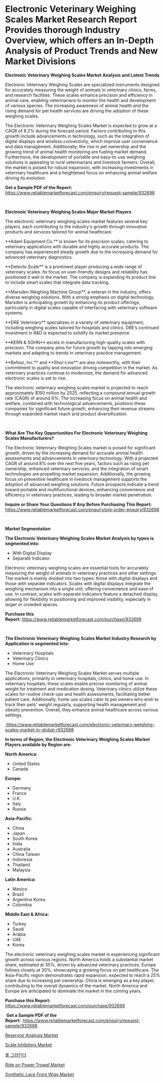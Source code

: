 <p><h1>Electronic Veterinary Weighing Scales Market Research Report Provides thorough Industry Overview, which offers an In-Depth Analysis of Product Trends and New Market Divisions</h1></p><p><strong>Electronic Veterinary Weighing Scales Market Analysis and Latest Trends</strong></p>
<p><p>Electronic Veterinary Weighing Scales are specialized instruments designed for accurately measuring the weight of animals in veterinary clinics, farms, and research facilities. These scales enhance precision and efficiency in animal care, enabling veterinarians to monitor the health and development of various species. The increasing awareness of animal health and the rising demand for pet health services are driving the adoption of these weighing scales.</p><p>The Electronic Veterinary Weighing Scales Market is expected to grow at a CAGR of 8.2% during the forecast period. Factors contributing to this growth include advancements in technology, such as the integration of digital displays and wireless connectivity, which improve user convenience and data management. Additionally, the rise in pet ownership and the growing trend of animal health monitoring are fueling market demand. Furthermore, the development of portable and easy-to-use weighing solutions is appealing to rural veterinarians and livestock farmers. Overall, the market is poised for robust expansion, with increasing investments in veterinary healthcare and a heightened focus on enhancing animal welfare driving its evolution.</p></p>
<p><strong>Get a Sample PDF of the Report:&nbsp;</strong> <a href="https://www.reliablemarketforecast.com/enquiry/request-sample/932698?utm_campaign=1840&utm_medium=2&utm_source=Github&utm_content=ia&utm_term=03122024&utm_id=electronic-veterinary-weighing-scales">https://www.reliablemarketforecast.com/enquiry/request-sample/932698</a></p>
<p>&nbsp;</p>
<p><strong>Electronic Veterinary Weighing Scales Major Market Players</strong></p>
<p><p>The electronic veterinary weighing scales market features several key players, each contributing to the industry's growth through innovative products and services tailored for animal healthcare.</p><p>**Adam Equipment Co.** is known for its precision scales, catering to veterinary applications with durable and highly accurate products. The company has experienced steady growth due to the increasing demand for advanced veterinary diagnostics.</p><p>**Detecto Scale** is a prominent player producing a wide range of veterinary scales. Its focus on user-friendly designs and reliability has positioned it well in the market. The company is expanding its product line to include smart scales that integrate data tracking.</p><p>**Marsden Weighing Machine Group**, a veteran in the industry, offers diverse weighing solutions. With a strong emphasis on digital technology, Marsden is anticipating growth by enhancing its product offerings, particularly in digital scales capable of interfacing with veterinary software systems.</p><p>**DRE Veterinary** specializes in a variety of veterinary equipment, including weighing scales tailored for hospitals and clinics. DRE’s continued investment in R&D is expected to solidify its market presence.</p><p>**KERN & SOHN** excels in manufacturing high-quality scales with precision. The company aims for future growth by tapping into emerging markets and adapting to trends in veterinary practice management.</p><p>**Befour, Inc.** and **Shor-Line** are also noteworthy, with their commitment to quality and innovation driving competition in the market. As veterinary practices continue to modernize, the demand for advanced electronic scales is set to rise.</p><p>The electronic veterinary weighing scales market is projected to reach approximately $150 million by 2025, reflecting a compound annual growth rate (CAGR) of around 6%. The increasing focus on animal health and welfare, combined with technological advancements, positions these companies for significant future growth, enhancing their revenue streams through expanded market reach and product diversification.</p></p>
<p>&nbsp;</p>
<p><strong>What Are The Key Opportunities For Electronic Veterinary Weighing Scales Manufacturers?</strong></p>
<p><p>The Electronic Veterinary Weighing Scales market is poised for significant growth, driven by the increasing demand for accurate animal health assessments and advancements in veterinary technology. With a projected CAGR of around 8% over the next five years, factors such as rising pet ownership, enhanced veterinary services, and the integration of smart technologies are propelling market expansion. Additionally, the growing focus on preventive healthcare in livestock management supports the adoption of advanced weighing solutions. Future prospects indicate a trend toward portable and multifunctional devices, enhancing convenience and efficiency in veterinary practices, leading to broader market penetration.</p></p>
<p><strong>Inquire or Share Your Questions If Any Before Purchasing This Report:</strong> <a href="https://www.reliablemarketforecast.com/enquiry/pre-order-enquiry/932698?utm_campaign=1840&utm_medium=2&utm_source=Github&utm_content=ia&utm_term=03122024&utm_id=electronic-veterinary-weighing-scales">https://www.reliablemarketforecast.com/enquiry/pre-order-enquiry/932698</a></p>
<p>&nbsp;</p>
<p><strong>Market Segmentation</strong></p>
<p><strong>The Electronic Veterinary Weighing Scales Market Analysis by types is segmented into:</strong></p>
<p><ul><li>With Digital Display</li><li>Separate Indicator</li></ul></p>
<p><p>Electronic veterinary weighing scales are essential tools for accurately measuring the weight of animals in veterinary practices and other settings. The market is mainly divided into two types: those with digital displays and those with separate indicators. Scales with digital displays integrate the weighing mechanism into a single unit, offering convenience and ease of use. In contrast, scales with separate indicators feature a detached display, allowing for flexibility in positioning and improved visibility, especially in larger or crowded spaces.</p></p>
<p><strong>Purchase this Report:&nbsp;</strong><a href="https://www.reliablemarketforecast.com/purchase/932698?utm_campaign=1840&utm_medium=2&utm_source=Github&utm_content=ia&utm_term=03122024&utm_id=electronic-veterinary-weighing-scales">https://www.reliablemarketforecast.com/purchase/932698</a></p>
<p>&nbsp;</p>
<p><strong>The Electronic Veterinary Weighing Scales Market Industry Research by Application is segmented into:</strong></p>
<p><ul><li>Veterinary Hospitals</li><li>Veterinary Clinics</li><li>Home Use</li></ul></p>
<p><p>The Electronic Veterinary Weighing Scales Market serves multiple applications, primarily in veterinary hospitals, clinics, and home use. In veterinary hospitals, these scales enable precise monitoring of animal weight for treatment and medication dosing. Veterinary clinics utilize these scales for routine check-ups and health assessments, facilitating better patient care. Additionally, home use scales cater to pet owners who wish to track their pets' weight regularly, supporting health management and obesity prevention. Overall, they enhance animal healthcare across various settings.</p></p>
<p><a href="https://www.reliablemarketforecast.com/electronic-veterinary-weighing-scales-market-in-global-r932698?utm_campaign=1840&utm_medium=2&utm_source=Github&utm_content=ia&utm_term=03122024&utm_id=electronic-veterinary-weighing-scales">&nbsp;https://www.reliablemarketforecast.com/electronic-veterinary-weighing-scales-market-in-global-r932698</a></p>
<p><strong>In terms of Region, the Electronic Veterinary Weighing Scales Market Players available by Region are:</strong></p>
<p>
    <p> <strong> North America: </strong>
        <ul>
            <li>United States</li>
            <li>Canada</li>
        </ul>
        </p> 
    <p> <strong> Europe: </strong>
        <ul>
            <li>Germany</li>
            <li>France</li>
            <li>U.K.</li>
            <li>Italy</li>
            <li>Russia</li>
        </ul>
        </p> 
    <p> <strong> Asia-Pacific: </strong>
        <ul>
            <li>China</li>
            <li>Japan</li>
            <li>South Korea</li>
            <li>India</li>
            <li>Australia</li>
            <li>China Taiwan</li>
            <li>Indonesia</li>
            <li>Thailand</li>
            <li>Malaysia</li>
        </ul>
        </p> 
    <p> <strong> Latin America: </strong>
        <ul>
            <li>Mexico</li>
            <li>Brazil</li>
            <li>Argentina Korea</li>
            <li>Colombia</li>
        </ul>
        </p> 
    <p> <strong> Middle East & Africa: </strong>
        <ul>
            <li>Turkey</li>
            <li>Saudi</li>
            <li>Arabia</li>
            <li>UAE</li>
            <li>Korea</li>
        </ul>
    </p>
    </p>
<p><p>The electronic veterinary weighing scales market is experiencing significant growth across various regions. North America holds a substantial market share, estimated at 35%, driven by advanced veterinary practices. Europe follows closely at 30%, showcasing a growing focus on pet healthcare. The Asia-Pacific region demonstrates rapid expansion, expected to reach a 25% share due to increasing pet ownership. China is emerging as a key player, contributing to the overall dynamics of the market. North America and Europe are anticipated to dominate the market in the coming years.</p></p>
<p><strong>Purchase this Report: </strong><a href="https://www.reliablemarketforecast.com/purchase/932698?utm_campaign=1840&utm_medium=2&utm_source=Github&utm_content=ia&utm_term=03122024&utm_id=electronic-veterinary-weighing-scales">https://www.reliablemarketforecast.com/purchase/932698</a></p>
<p>&nbsp;<strong>Get a Sample PDF of the Report:&nbsp;&nbsp;</strong><a href="https://www.reliablemarketforecast.com/enquiry/request-sample/932698?utm_campaign=1840&utm_medium=2&utm_source=Github&utm_content=ia&utm_term=03122024&utm_id=electronic-veterinary-weighing-scales">https://www.reliablemarketforecast.com/enquiry/request-sample/932698</a></p>
<p><strong></strong></p>
<p><p><a href="https://issuu.com/reportprime-2/docs/reservoir-analysis-market-size-2030.pptx?utm_campaign=1840&utm_medium=2&utm_source=Github&utm_content=ia&utm_term=03122024&utm_id=electronic-veterinary-weighing-scales">Reservoir Analysis Market</a></p><p><a href="https://www.linkedin.com/pulse/examining-market-forces-influencing-scale-inhibitors-size-litwf?utm_campaign=1840&utm_medium=2&utm_source=Github&utm_content=ia&utm_term=03122024&utm_id=electronic-veterinary-weighing-scales">Scale Inhibitors Market</a></p><p><a href="https://github.com/laholand/Market-Research-Report-List-6/blob/main/290591926849.md?utm_campaign=1840&utm_medium=2&utm_source=Github&utm_content=ia&utm_term=03122024&utm_id=electronic-veterinary-weighing-scales">롤 그라인더</a></p><p><a href="https://www.linkedin.com/pulse/competitive-landscape-revenue-forecast-ride-power-trowel-8aoge?utm_campaign=1840&utm_medium=2&utm_source=Github&utm_content=ia&utm_term=03122024&utm_id=electronic-veterinary-weighing-scales">Ride on Power Trowel Market</a></p><p><a href="https://issuu.com/reportprime-2/docs/synthetic-lace-front-wigs-market-size-2030.pptx?utm_campaign=1840&utm_medium=2&utm_source=Github&utm_content=ia&utm_term=03122024&utm_id=electronic-veterinary-weighing-scales">Synthetic Lace Front Wigs Market</a></p></p>